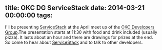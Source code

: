 title: OKC DG ServiceStack
date: 2014-03-21 00:00:00
tags:
---
I'll be presenting [ServiceStack][] at the April meet up of the [OKC Developers Group](http://www.okcdg.org).<!--more-->The presentation starts at 11:30 with food and drink included (usually pizza). It lasts about an hour and there are drawings for prizes at the end. So come to hear about [ServiceStack][] and to talk to other developers.

[ServiceStack]: http://www.servicestack.net/